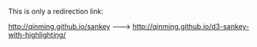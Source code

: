 This is only a redirection link:

http://qinming.github.io/sankey  --->   http://qinming.github.io/d3-sankey-with-highlighting/

